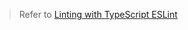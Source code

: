 > Refer to [Linting with TypeScript ESLint](https://mflash.dev/post/2019/08/16/linting-with-typescript-eslint/)